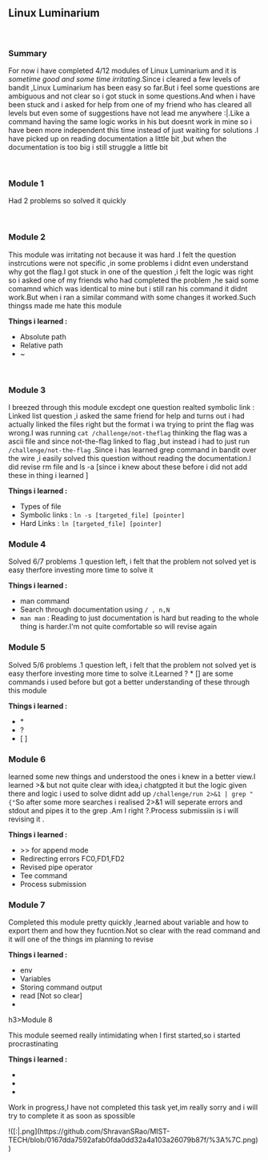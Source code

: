 <h2>Linux Luminarium</h2>
<br>
<h3>Summary</h3>
  <p>For now i have completed 4/12 modules of Linux Luminarium and it is <em>sometime good and some time irritating</em>.Since i cleared a few levels of bandit ,Linux Luminarium has been easy so far.But i feel some questions are ambiguous and not clear so i got stuck in some questions.And when i have been stuck and i asked for help from one of my friend who has cleared all levels but even some of suggestions have not lead me anywhere :|.Like a command having the same logic works in his but doesnt work in mine so i have been more independent this time instead of just waiting for solutions .I have picked up on reading documentation a little bit ,but when the documentation is too big i still struggle a little bit </p>

<br>
<h3>Module 1</h3>

<p>Had 2 problems so solved it quickly</p><br>
<h3>Module 2</h3>
<p>This  module was irritating not because it was hard .I felt the question instrcutions were not specific ,in some problems i didnt even understand why got the flag.I got stuck in one of the question ,i felt the logic was right so i asked one of my friends who had completed the problem ,he said some comamnd which was identical to mine but i still ran his command it didnt work.But when i ran a similar command with some changes it worked.Such thingss made me hate this module </p>
<b>Things i learned :</b>
<ul>
  <li>Absolute path</li>
  <li>Relative path</li>
  <li>~</li>
</ul><br>
<h3>Module 3</h3>
<p>I breezed through this module excdept one question realted symbolic link : Linked list question ,i asked the same friend for help and turns out i had actually linked the files right but the format i wa trying to print the flag was wrong.I was running <code>cat /challenge/not-theflag</code> thinking the flag was a ascii file and since not-the-flag linked to flag ,but instead i had to just run <code>/challenge/not-the-flag</code> .Since i has learned grep command in bandit over the wire ,i easily solved this question without reading the documentation.I did revise rm file and ls -a [since i knew about these before i did not add these in thing i learned  ] </p>
<b>Things i learned :</b>
<ul>
  <li>Types of file</li>
  <li>Symbolic links : <code>ln -s [targeted_file] [pointer]</code></li>
  <li>Hard Links : <code>ln [targeted_file] [pointer]</code></li></ul>
<h3>Module 4</h3>
<p>Solved 6/7 problems .1 question left, i felt that the problem not solved yet is easy therfore investing more time to solve it</p>
<b>Things i learned :</b>
<ul>
  <li>man command</li>
  <li>Search through documentation using <code>/ , n,N</code></li>
  <li><code>man man</code> : Reading to just documentation is hard but reading to the whole thing is harder.I'm not quite comfortable so will revise again</li>
  
</ul>
<h3>Module 5</h3>
<p>Solved 5/6 problems .1 question left, i felt that the problem not solved yet is easy therfore investing more time to solve it.Learned ? * [] are some commands i used before but got a better understanding of these through this module</p>
<b>Things i learned :</b>
<ul>
  <li>* </li>
  <li>?</li>
  <li>[ ]</li>
  
  
</ul>
<h3>Module 6</h3>
<p>learned some new things and understood the ones i knew in a better view.I learned >& but not quite clear with idea,i chatgpted it but the logic given there and logic i used to solve didnt add up  <code>/challenge/run 2>&1 | grep "{"</code>So after some more searches i realised 2>&1 will seperate errors and stdout and pipes it to the grep .Am I right ?.Process submissiin is i will revising it .</p>
<b>Things i learned :</b>
<ul>
  
  <li>>> for append mode</li>
  <li>Redirecting errors FC0,FD1,FD2 </li>
  <li>Revised pipe operator</li>
  <li>Tee command</li>
    <li>Process submission </li>

  
  
</ul>
<h3>Module 7</h3>
<p>Completed this module pretty quickly ,learned about variable and how to export them and how they fucntion.Not so clear with the read command and it will one of the things im planning to revise</p>
<b>Things i learned :</b>
<ul>
  <li>env</li>
  <li>Variables</li>
  <li>Storing command output</li>
  <li>read [Not so clear]</li>
  <li></li>

  
  
</ul>
h3>Module 8</h3>
<p>This module seemed really intimidating when I first started,so i started procrastinating</p>
<b>Things i learned :</b>
<ul>
  <li></li>
  <li></li>
  <li></li>

  
  
</ul>

<p>Work in progress,I have not completed this task yet,im really sorry and i will try to complete it as soon as spossible </p>
!([:|.png](https://github.com/ShravanSRao/MIST-TECH/blob/0167dda7592afab0fda0dd32a4a103a26079b87f/%3A%7C.png))
